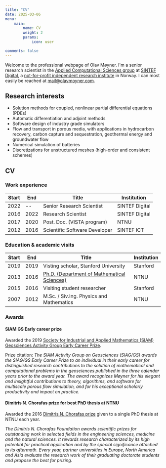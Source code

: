 ```yaml
---
title: "CV"
date: 2025-03-06
menu: 
    main:
        name: CV
        weight: 2
        params: 
            icon: user

comments: false
---
```


Welcome to the professional webpage of Olav Møyner. I'm a senior research scientist in the [Applied Computational Sciences group](https://www.sintef.no/en/digital/departments-new/department-of-mathematics-and-cybernetics/research-group-applied-computational-science/) at [SINTEF Digital](https://www.sintef.no/sintef-digital/), a [not-for-profit independent research institute](https://www.sintef.no/en/sintef-group/this-is-sintef/) in Norway. I can most easily be reached at [mail@olavmoyner.com](mailto:mail@olavmoyner.com).

## Research interests

- Solution methods for coupled, nonlinear partial differential equations (PDEs)
- Automatic differentiation and adjoint methods
- Software design of industry grade simulators
- Flow and transport in porous media, with applications in hydrocarbon recovery, carbon capture and sequestration, geothermal energy and groundwater flow
- Numerical simulation of batteries
- Discretizations for unstructured meshes (high-order and consistent schemes)

## CV

### Work experience

| Start | End   | Title                        | Institution      |
|-------|-------|------------------------------|------------------|
| 2022  |  --   | Senior Research Scientist    | SINTEF Digital   |
| 2016  | 2022  | Research Scientist           | SINTEF Digital   |
| 2017  | 2020  | Post. Doc. (VISTA program)   | NTNU             |
| 2012  | 2016  | Scientific Software Developer| SINTEF ICT       |

### Education & academic visits

| Start | End   | Title                                                       | Institution |
|-------|-------|-------------------------------------------------------------|-------------|
| 2019  | 2019  | Visting scholar, Stanford University                        | Stanford    |
| 2013  | 2016  | [Ph.D. (Department of Mathematical Sciences)](https://ntnuopen.ntnu.no/ntnu-xmlui/handle/11250/2431831)                                        | NTNU        |
| 2015  | 2016  | Visiting student researcher                                 | Stanford    |
| 2007  | 2012  | M.Sc. / Siv.Ing. Physics and Mathematics                | NTNU        |

### Awards

#### SIAM GS Early career prize

Awarded the 2019 [Society for Industrial and Applied Mathematics (SIAM) Geosciences Activity Group Early Career Prize](https://siam-web.useast01.umbraco.io/publications/siam-news/articles/april-prize-spotlight-omar-ghattas-and-olav-m248yner/).

Prize citation: *The SIAM Activity Group on Geosciences (SIAG/GS) awards the SIAG/GS Early Career Prize to an individual in their early career for distinguished research contributions to the solution of mathematical and computational problems in the geosciences published in the three calendar years prior to the award year. The award recognizes Møyner for his elegant and insightful contributions to theory, algorithms, and software for multiscale porous flow simulation, and for his exceptional scholarly productivity and impact on practice.*

#### Dimitris N. Chorafas prize for best PhD thesis at NTNU

Awarded the 2016 [Dimitris N. Chorafas prize](https://www.weizmann.ac.il/wsos/about/dimitris-n-chorafas-prize/about-foundation-and-prize) given to a single PhD thesis at NTNU each year.

*The Dimitris N. Chorafas Foundation awards scientific prizes for outstanding work in selected fields in the engineering sciences, medicine and the natural sciences. It rewards research characterized by its high potential for practical application and by the special significance attached to its aftermath.  Every year, partner universities in Europe, North America and Asia evaluate the research work of their graduating doctorate students and propose the best for prizing.*
